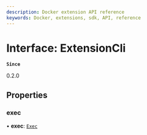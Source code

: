 ```yaml
---
description: Docker extension API reference
keywords: Docker, extensions, sdk, API, reference
---
```


# Interface: ExtensionCli

**`Since`**

0.2.0

## Properties

### exec

• **exec**: [`Exec`](Exec.md)
